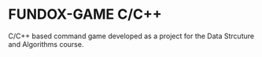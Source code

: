 # FUNDOX-GAME C/C++

C/C++ based command game developed as a project for the Data Strcuture and Algorithms course.
